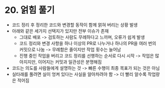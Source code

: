 # 20. 얽힘 풀기
- 코드 정리 후 정리한 코드와 변경할 동작이 함께 얽혀 버리는 상황 발생
- 아래와 같은 세가지 선택지가 있지만 전부 이슈가 존재
    - 그대로 배포 -> 검토하는 사람도 무례하다고 느끼며, 오류가 쉽게 발생
    - 코드 정리와 변경 사항을 하나 이상의 PR로 나누거나 하나의 PR을 여러 번의 커밋으로 나눔 -> 무례함은 줄이지만 작업 횟수는 늘어남
    - 진행 중인 작업을 버리고 코드 정리를 선행하는 순서로 다시 시작 -> 작업은 많아지지만, 이어지는 커밋과 일관성은 분명해짐
- 코드는 의도를 사람들에게 설명하는 것 -> 빠른 수행이 최종 목표가 되는 것은 아님
- 실타래를 풀려면 실이 엉켜 있다는 사실을 알아차려야 함 -> 더 빨리 알수록 작업량은 적어짐